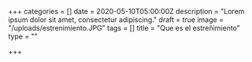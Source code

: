 +++
categories = []
date = 2020-05-10T05:00:00Z
description = "Lorem ipsum dolor sit amet, consectetur adipiscing."
draft = true
image = "/uploads/estrenimiento.JPG"
tags = []
title = "Que es el estreñimiento"
type = ""

+++
